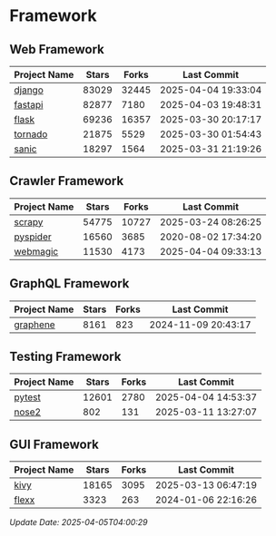 # Framework

## Web Framework
| Project Name | Stars | Forks | Last Commit |
| ------------ | ----- | ----- | ----------- |
| [django](https://github.com/django/django) | 83029 | 32445 | 2025-04-04 19:33:04 |
| [fastapi](https://github.com/fastapi/fastapi) | 82877 | 7180 | 2025-04-03 19:48:31 |
| [flask](https://github.com/pallets/flask) | 69236 | 16357 | 2025-03-30 20:17:17 |
| [tornado](https://github.com/tornadoweb/tornado) | 21875 | 5529 | 2025-03-30 01:54:43 |
| [sanic](https://github.com/sanic-org/sanic) | 18297 | 1564 | 2025-03-31 21:19:26 |

## Crawler Framework
| Project Name | Stars | Forks | Last Commit |
| ------------ | ----- | ----- | ----------- |
| [scrapy](https://github.com/scrapy/scrapy) | 54775 | 10727 | 2025-03-24 08:26:25 |
| [pyspider](https://github.com/binux/pyspider) | 16560 | 3685 | 2020-08-02 17:34:20 |
| [webmagic](https://github.com/code4craft/webmagic) | 11530 | 4173 | 2025-04-04 09:33:13 |

## GraphQL Framework
| Project Name | Stars | Forks | Last Commit |
| ------------ | ----- | ----- | ----------- |
| [graphene](https://github.com/graphql-python/graphene) | 8161 | 823 | 2024-11-09 20:43:17 |

## Testing Framework
| Project Name | Stars | Forks | Last Commit |
| ------------ | ----- | ----- | ----------- |
| [pytest](https://github.com/pytest-dev/pytest) | 12601 | 2780 | 2025-04-04 14:53:37 |
| [nose2](https://github.com/nose-devs/nose2) | 802 | 131 | 2025-03-11 13:27:07 |

## GUI Framework
| Project Name | Stars | Forks | Last Commit |
| ------------ | ----- | ----- | ----------- |
| [kivy](https://github.com/kivy/kivy) | 18165 | 3095 | 2025-03-13 06:47:19 |
| [flexx](https://github.com/flexxui/flexx) | 3323 | 263 | 2024-01-06 22:16:26 |

*Update Date: 2025-04-05T04:00:29*